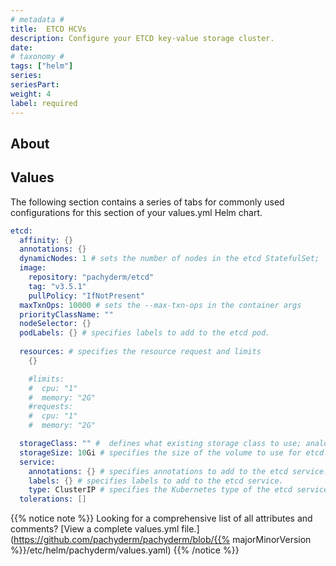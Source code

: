 ```yaml
---
# metadata # 
title:  ETCD HCVs
description: Configure your ETCD key-value storage cluster.  
date: 
# taxonomy #
tags: ["helm"]
series:
seriesPart:
weight: 4
label: required
---
```


## About 

## Values 

The following section contains a series of tabs for commonly used configurations for this section of your values.yml Helm chart. 


```s
etcd:
  affinity: {}
  annotations: {}
  dynamicNodes: 1 # sets the number of nodes in the etcd StatefulSet;  analogous to the --dynamic-etcd-nodes argument to pachctl
  image:
    repository: "pachyderm/etcd"
    tag: "v3.5.1"
    pullPolicy: "IfNotPresent"
  maxTxnOps: 10000 # sets the --max-txn-ops in the container args
  priorityClassName: ""
  nodeSelector: {}
  podLabels: {} # specifies labels to add to the etcd pod.
  
  resources: # specifies the resource request and limits
    {}

    #limits:
    #  cpu: "1"
    #  memory: "2G"
    #requests:
    #  cpu: "1"
    #  memory: "2G"

  storageClass: "" #  defines what existing storage class to use; analogous to --etcd-storage-class argument to pachctl 
  storageSize: 10Gi # specifies the size of the volume to use for etcd.
  service:
    annotations: {} # specifies annotations to add to the etcd service.
    labels: {} # specifies labels to add to the etcd service.
    type: ClusterIP # specifies the Kubernetes type of the etcd service.
  tolerations: []
```

{{% notice note %}}
Looking for a comprehensive list of all attributes and comments? [View a complete values.yml file.](https://github.com/pachyderm/pachyderm/blob/{{% majorMinorVersion %}}/etc/helm/pachyderm/values.yaml)
{{% /notice %}}